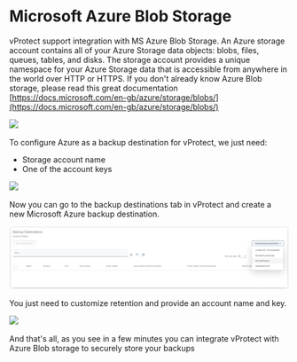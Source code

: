 # Microsoft Azure Blob Storage

vProtect support integration with MS Azure Blob Storage. An Azure storage account contains all of your Azure Storage data objects: blobs, files, queues, tables, and disks. The storage account provides a unique namespace for your Azure Storage data that is accessible from anywhere in the world over HTTP or HTTPS. If you don't already know Azure Blob storage, please read this great documentation [https://docs.microsoft.com/en-gb/azure/storage/blobs/](https://docs.microsoft.com/en-gb/azure/storage/blobs/)

![](../../../.gitbook/assets/object-storage-azure-storage-accounts.jpg)

To configure Azure as a backup destination for vProtect, we just need:

* Storage account name  
* One of the account keys

![](../../../.gitbook/assets/object-storage-azure-keys.jpg)

Now you can go to the backup destinations tab in vProtect and create a new Microsoft Azure backup destination.

![](../../../.gitbook/assets/backup-destinations-object-storage%20%284%29%20%284%29%20%282%29%20%281%29.jpg)

You just need to customize retention and provide an account name and key.

![](../../../.gitbook/assets/backup-destinations-object-storage-azure.jpg)

And that's all, as you see in a few minutes you can integrate vProtect with Azure Blob storage to securely store your backups

